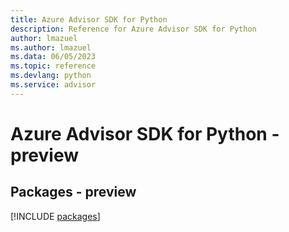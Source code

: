 ```yaml
---
title: Azure Advisor SDK for Python
description: Reference for Azure Advisor SDK for Python
author: lmazuel
ms.author: lmazuel
ms.data: 06/05/2023
ms.topic: reference
ms.devlang: python
ms.service: advisor
---
```

# Azure Advisor SDK for Python - preview
## Packages - preview
[!INCLUDE [packages](advisor-index.md)]